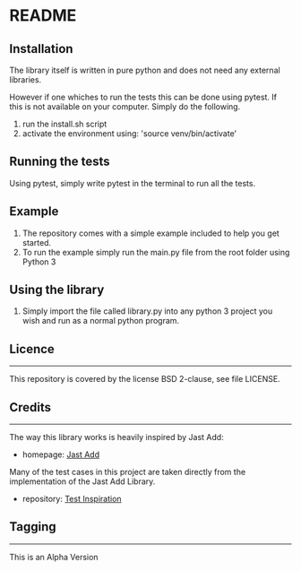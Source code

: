 # README #

## Installation

The library itself is written in pure python and does not need any external libraries.

However if one whiches to run the tests this can be done using pytest. 
If this is not available on your computer. Simply do the following.

1. run the install.sh script
2. activate the environment using: 'source venv/bin/activate'

## Running the tests 

Using pytest, simply write pytest in the terminal to run all the tests.

## Example

1. The repository comes with a simple example included to help you get started.
2. To run the example simply run the main.py file from the root folder using Python 3

## Using the library

1. Simply import the file called library.py into any python 3 project you wish and run 
as a normal python program.


## Licence 

-------
This repository is covered by the license BSD 2-clause, see file LICENSE.

## Credits

-------
The way this library works is heavily inspired by Jast Add:

- homepage: [Jast Add](http://jastadd.org/web/)

Many of the test cases in this project are taken directly from the implementation of the Jast Add Library.

- repository: [Test Inspiration](https://bitbucket.org/jastadd/jastadd-test/src/master/)

## Tagging

---

This is an Alpha Version